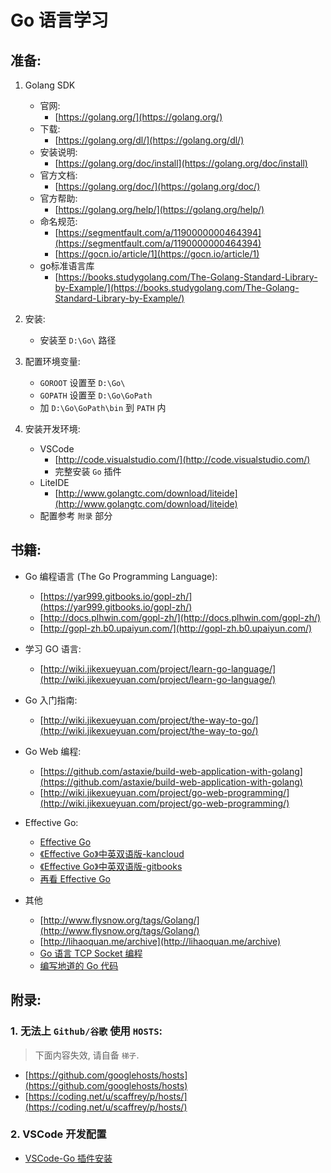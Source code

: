 Go 语言学习
=========

准备:
----

1. Golang SDK
    - 官网: 
        - [https://golang.org/](https://golang.org/)
    - 下载: 
        - [https://golang.org/dl/](https://golang.org/dl/)		
    - 安装说明: 
        - [https://golang.org/doc/install](https://golang.org/doc/install)
    - 官方文档: 
        - [https://golang.org/doc/](https://golang.org/doc/)
    - 官方帮助: 
        - [https://golang.org/help/](https://golang.org/help/)
    - 命名规范:
        - [https://segmentfault.com/a/1190000000464394](https://segmentfault.com/a/1190000000464394)
        - [https://gocn.io/article/1](https://gocn.io/article/1)
    - go标准语言库
        - [https://books.studygolang.com/The-Golang-Standard-Library-by-Example/](https://books.studygolang.com/The-Golang-Standard-Library-by-Example/)

2. 安装:
    - 安装至 `D:\Go\` 路径

3. 配置环境变量:
    - `GOROOT` 设置至 `D:\Go\`
    - `GOPATH` 设置至 `D:\Go\GoPath`
    - 加 `D:\Go\GoPath\bin` 到 `PATH` 内

4. 安装开发环境:
    - VSCode
        - [http://code.visualstudio.com/](http://code.visualstudio.com/)
        - 完整安装 `Go` 插件
    - LiteIDE
        - [http://www.golangtc.com/download/liteide](http://www.golangtc.com/download/liteide)
    - 配置参考 `附录` 部分

书籍:
----

- Go 编程语言 (The Go Programming Language):
    - [https://yar999.gitbooks.io/gopl-zh/](https://yar999.gitbooks.io/gopl-zh/)
    - [http://docs.plhwin.com/gopl-zh/](http://docs.plhwin.com/gopl-zh/)
    - [http://gopl-zh.b0.upaiyun.com/](http://gopl-zh.b0.upaiyun.com/)

- 学习 GO 语言:
    - [http://wiki.jikexueyuan.com/project/learn-go-language/](http://wiki.jikexueyuan.com/project/learn-go-language/)

- Go 入门指南:
    - [http://wiki.jikexueyuan.com/project/the-way-to-go/](http://wiki.jikexueyuan.com/project/the-way-to-go/)

- Go Web 编程:
    - [https://github.com/astaxie/build-web-application-with-golang](https://github.com/astaxie/build-web-application-with-golang)
    - [http://wiki.jikexueyuan.com/project/go-web-programming/](http://wiki.jikexueyuan.com/project/go-web-programming/)

- Effective Go:
    - [Effective Go](https://golang.org/doc/effective_go.html)
    - [《Effective Go》中英双语版-kancloud](https://www.kancloud.cn/kancloud/effective/72199)
    - [《Effective Go》中英双语版-gitbooks](https://bingohuang.gitbooks.io/effective-go-zh-en/content/)
    - [再看 Effective Go](http://blog.wuxu92.com/effective-go-review/)

- 其他
    - [http://www.flysnow.org/tags/Golang/](http://www.flysnow.org/tags/Golang/)
    - [http://lihaoquan.me/archive](http://lihaoquan.me/archive)
    - [Go 语言 TCP Socket 编程](http://tonybai.com/2015/11/17/tcp-programming-in-golang/)
    - [编写地道的 Go 代码](http://colobu.com/2017/02/07/write-idiomatic-golang-codes/)

## 附录:

### 1. 无法上 `Github/谷歌` 使用 `HOSTS`:
> 下面内容失效, 请自备 `梯子`.
- [https://github.com/googlehosts/hosts](https://github.com/googlehosts/hosts)
- [https://coding.net/u/scaffrey/p/hosts/](https://coding.net/u/scaffrey/p/hosts/)

### 2. VSCode 开发配置
- [VSCode-Go 插件安装](https://gist.github.com/tupunco/7f688aa5519d694b9621be119b53e9e6)
